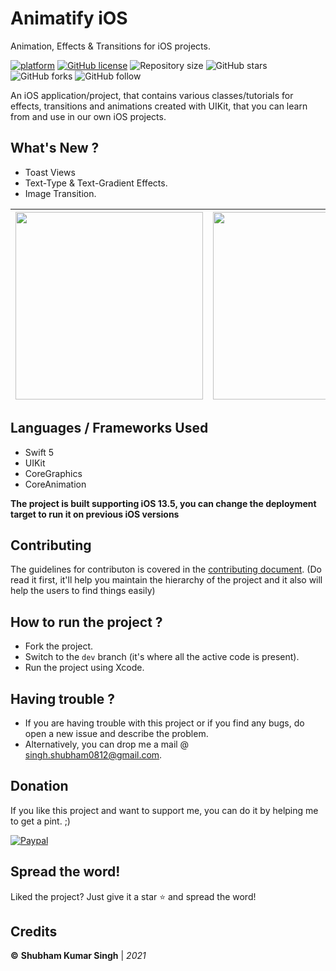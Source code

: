 # Animatify iOS
Animation, Effects & Transitions for iOS projects.


[![platform](https://img.shields.io/badge/platform-iOS-orange)](https://www.android.com)
[![GitHub license](https://img.shields.io/badge/License-Apache2.0-blue.svg)](LICENSE)
![Repository size](https://img.shields.io/github/repo-size/shubham0812/Animatify-ios)
![GitHub stars](https://img.shields.io/github/stars/shubham0812/Animatify-ios?style=social)
![GitHub forks](https://img.shields.io/github/forks/shubham0812/Animatify-ios?style=social)
![GitHub follow](https://img.shields.io/github/followers/shubham0812?style=social)

An iOS application/project, that contains various classes/tutorials for effects, transitions and animations created with UIKit, that you can learn from and use in our own iOS projects.


## What's New ?
- Toast Views
- Text-Type & Text-Gradient Effects.
- Image Transition.

<img src="https://raw.githubusercontent.com/aheze/DeveloperAssets/master/0905733C-6EA7-4C4B-8C43-1A22000D6B8B.gif" width="300"> | <img src="https://raw.githubusercontent.com/aheze/DeveloperAssets/master/texttypeeffects.png" width="300"> | <img src="https://raw.githubusercontent.com/aheze/DeveloperAssets/master/B68CAFA5-97AD-4194-9B52-22A4A133EBF9.gif" width="300">
 --- | --- | ---
 
## Languages / Frameworks Used
- Swift 5
- UIKit
- CoreGraphics
- CoreAnimation

**The project is built supporting iOS 13.5, you can change the deployment target to run it on previous iOS versions**

## Contributing
The guidelines for contributon is covered in the [contributing document](CONTRIBUTING.md). (Do read it first, it'll help you maintain the hierarchy of the project and it also will help the users to find things easily)

## How to run the project ?
* Fork the project.
* Switch to the `dev` branch (it's where all the active code is present).
* Run the project using Xcode.

## Having trouble ?
* If you are having trouble with this project or if you find any bugs, do open a new issue and describe the problem.
* Alternatively, you can drop me a mail @ singh.shubham0812@gmail.com.

## Donation 
If you like this project and want to support me, you can do it by helping me to get a pint. ;)

[![Paypal](https://raw.githubusercontent.com/Shubham0812/Animatify-ios/dev/Animatify/Screenshots/Others/paypal_paym.png)](https://www.paypal.me/theiosdev)


## Spread the word!
Liked the project? Just give it a star ⭐️ and spread the word!

## Credits
**©** **Shubham Kumar Singh** | *2021*


